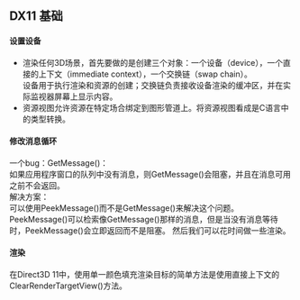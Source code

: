 ﻿## DX11 基础  
#### 设置设备  
- 渲染任何3D场景，首先要做的是创建三个对象：一个设备（device），一个直接的上下文（immediate context），一个交换链（swap chain）。  
设备用于执行渲染和资源的创建；交换链负责接收设备渲染的缓冲区，并在实际监视器屏幕上显示内容。  
- 资源视图允许资源在特定场合绑定到图形管道上。将资源视图看成是C语言中的类型转换。  

#### 修改消息循环  
一个bug：GetMessage()：  
如果应用程序窗口的队列中没有消息，则GetMessage()会阻塞，并且在消息可用之前不会返回。  
解决方案：  
可以使用PeekMessage()而不是GetMessage()来解决这个问题。 PeekMessage()可以检索像GetMessage()那样的消息，但是当没有消息等待时，PeekMessage()会立即返回而不是阻塞。 然后我们可以花时间做一些渲染。  

#### 渲染  
在Direct3D 11中，使用单一颜色填充渲染目标的简单方法是使用直接上下文的ClearRenderTargetView()方法。